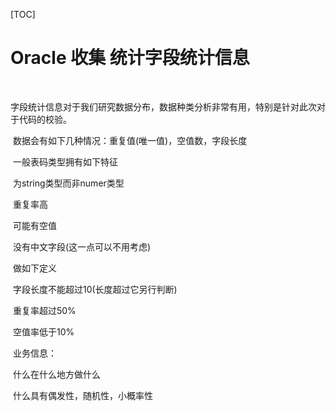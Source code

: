 [TOC]

# Oracle 收集 统计字段统计信息

​	

​	字段统计信息对于我们研究数据分布，数据种类分析非常有用，特别是针对此次对于代码的校验。

​	数据会有如下几种情况：重复值(唯一值)，空值数，字段长度





​	一般表码类型拥有如下特征

​	为string类型而非numer类型

​	重复率高

​	可能有空值

​	没有中文字段(这一点可以不用考虑)



​	做如下定义

​	字段长度不能超过10(长度超过它另行判断)

​	重复率超过50%

​	空值率低于10%



​	业务信息：

​	什么在什么地方做什么

​	什么具有偶发性，随机性，小概率性

​	

​	

​	

​	





